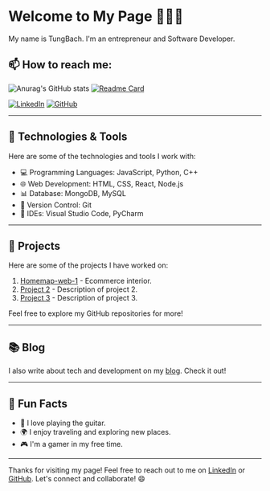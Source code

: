 # Welcome to My Page 👋👋👋

My name is TungBach. I'm an entrepreneur and Software Developer.

## 📫 How to reach me:
![Anurag's GitHub stats](https://github-readme-stats.vercel.app/api?username=anuraghazra&show_icons=true&theme=radical)
[![Readme Card](https://github-readme-stats.vercel.app/api/pin/?username=anuraghazra&repo=github-readme-stats)](https://github.com/anuraghazra/github-readme-stats)

[![LinkedIn](https://i.stack.imgur.com/gVE0j.png)](https://www.linkedin.com/in/tuzg-bach-3a0b041aa/)
[![GitHub](https://i.stack.imgur.com/tskMh.png)](https://github.com/tuzgbach)

---

## 🔧 Technologies & Tools

Here are some of the technologies and tools I work with:

- 💻 Programming Languages: JavaScript, Python, C++
- 🌐 Web Development: HTML, CSS, React, Node.js
- 📊 Database: MongoDB, MySQL
- 🚀 Version Control: Git
- 🌟 IDEs: Visual Studio Code, PyCharm

---

## 📂 Projects

Here are some of the projects I have worked on:

1. [Homemap-web-1](https://github.com/tuzgbach/homemap-web-1) - Ecommerce interior.
2. [Project 2](link_to_project_2) - Description of project 2.
3. [Project 3](link_to_project_3) - Description of project 3.

Feel free to explore my GitHub repositories for more!

---

## 📚 Blog

I also write about tech and development on my [blog](link_to_blog). Check it out!

---

## 🌟 Fun Facts

- 🎵 I love playing the guitar.
- 🌍 I enjoy traveling and exploring new places.
- 🎮 I'm a gamer in my free time.

---

Thanks for visiting my page! Feel free to reach out to me on [LinkedIn](https://www.linkedin.com/in/tuzg-bach-3a0b041aa/) or [GitHub](https://github.com/tuzgbach). Let's connect and collaborate! 😄
